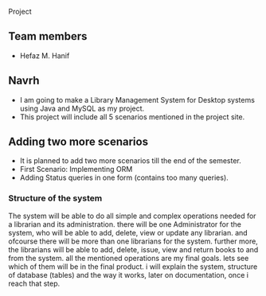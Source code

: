 Project

## Team members

- Hefaz M. Hanif

## Navrh
- I am going to make a Library Management System for Desktop systems using Java and MySQL as my project.
- This project will include all 5 scenarios mentioned in the project site. 

## Adding two more scenarios
- It is planned to add two more scenarios till the end of the semester.
- First Scenario: Implementing ORM
- Adding Status queries in one form (contains too many queries).

### Structure of the system
The system will be able to do all simple and complex operations needed for a librarian and its administration. there will be one Administrator for the system, who will be able to add, delete, view or update any librarian. and ofcourse there will be more than one librarians for the system.
further more, the librarians will be able to add, delete, issue, view and return books to and from the system. all the mentioned operations are my final goals. lets see which of them will be in the final product.
i will explain the system, structure of database (tables) and the way it works, later on documentation, once i reach that step.
